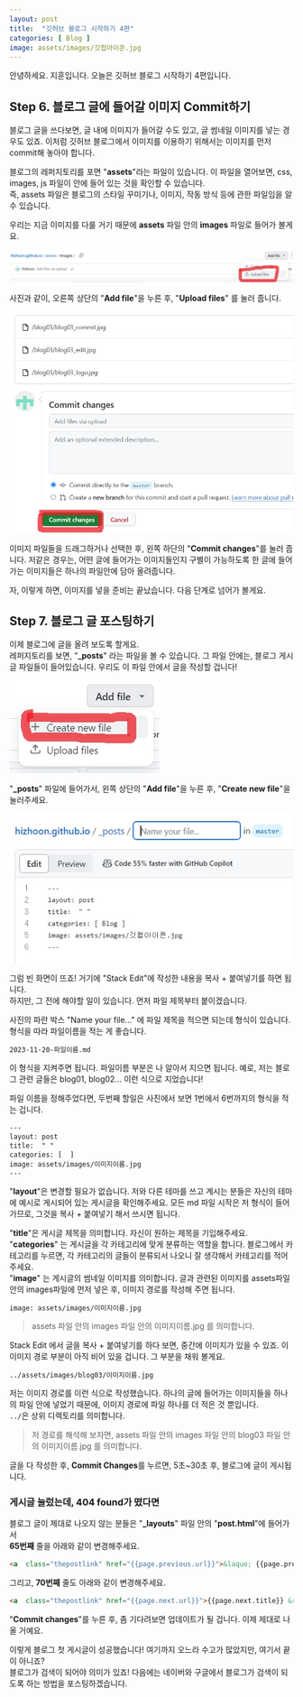 ```yaml
---
layout: post
title:  "깃허브 블로그 시작하기 4편"
categories: [ Blog ]
image: assets/images/깃헙아이콘.jpg
---
```

안녕하세요. 지훈입니다.
오늘은 깃허브 블로그 시작하기 4편입니다.

## Step 6. 블로그 글에 들어갈 이미지 Commit하기
블로그 글을 쓰다보면, 글 내에 이미지가 들어갈 수도 있고, 글 썸네일 이미지를 넣는 경우도 있죠. 이처럼 깃허브 블로그에서 이미지를 이용하기 위해서는 이미지를 먼저 commit해 놓아야 합니다.

블로그의 레퍼지토리를 포면 "**assets**"라는 파일이 있습니다. 이 파일을 열어보면, css, images, js 파일이 안에 들어 있는 것을 확인할 수 있습니다.<br>즉, assets 파일은 블로그의 스타일 꾸미기나, 이미지, 작동 방식 등에 관한 파일임을 알 수 있습니다.

우리는 지금 이미지를 다룰 거기 때문에 **assets** 파일 안의 **images** 파일로 들어가 볼게요.

![이미지 업로드](../assets/images/blog05/blog05_imgupload.jpg)

사진과 같이, 오른쪽 상단의 "**Add file**"을 누른 후, "**Upload files**" 를 눌러 줍니다.

![이미지 커밋](../assets/images/blog05/blog05_imgcommit.jpg)

이미지 파일들을 드래그하거나 선택한 후, 왼쪽 하단의 "**Commit changes**"를 눌러 줍니다. 저같은 경우는, 어떤 글에 들어가는 이미지들인지 구별이 가능하도록 한 글에 들어가는 이미지들은 하나의 파일안에 담아 올려줍니다.

자, 이렇게 하면, 이미지를 넣을 준비는 끝났습니다. 다음 단계로 넘어가 볼게요.

## Step 7. 블로그 글 포스팅하기
이제 블로그에 글을 올려 보도록 할게요.<br>레퍼지토리를 보면, "**_posts**" 라는 파일을 볼 수 있습니다. 그 파일 안에는, 블로그 게시글 파일들이 들어있습니다. 우리도 이 파일 안에서 글을 작성할 겁니다!

![게시글 생성](../assets/images/blog05/blog05_postcreate.jpg)

"**_posts**" 파일에 들어가서, 왼쪽 상단의 "**Add file**"을 누른 후, "**Create new file**"을 눌러주세요.

![게시글 형식](../assets/images/blog05/blog05_post.jpg)

그럼 빈 화면이 뜨죠! 거기에 "Stack Edit"에 작성한 내용을 복사 + 붙여넣기를 하면 됩니다.<br>하지만, 그 전에 해야할 일이 있습니다. 먼저 파일 제목부터 붙이겠습니다.

사진의 파란 박스 "Name your file..." 에 파일 제목을 적으면 되는데 형식이 있습니다. 형식을 따라 파일이름을 적는 게 좋습니다.

    2023-11-20-파일이름.md
    
이 형식을 지켜주면 됩니다. 파일이름 부분은 나 알아서 지으면 됩니다. 예로, 저는 블로그 관련 글들은 blog01, blog02... 이런 식으로 지었습니다!

파일 이름을 정해주었다면, 두번째 할일은 사진에서 보면 1번에서 6번까지의 형식을 적는 겁니다.

    ---
    layout: post
    title:  " "
    categories: [  ]
    image: assets/images/이미지이름.jpg
    ---
    
"**layout**"은 변경할 필요가 없습니다. 저와 다른 테마를 쓰고 계시는 분들은 자신의 테마에 예시로 게시되어 있는 게시글을 확인해주세요. 모든 md 파일 시작은 저 형식이 들어가므로, 그것을 복사 + 붙여넣기 해서 쓰시면 됩니다.

"**title**"은 게시글 제목을 의미합니다. 자신이 원하는 제목을 기입해주세요.<br>"**categories**" 는 게시글을 각 카테고리에 맞게 분류하는 역할을 합니다. 블로그에서 카테고리를 누르면, 각 카테고리의 글들이 분류되서 나오니 잘 생각해서 카테고리를 적어주세요.<br>"**image**" 는 게시글의 썸네일 이미지를 의미합니다. 글과 관련된 이미지를 assets파일 안의 images파일에 먼저 넣은 후, 이미지 경로를 작성해 주면 됩니다.

    image: assets/images/이미지이름.jpg

> assets 파일 안의 images 파일 안의 이미지이름.jpg 를 의미합니다.

Stack Edit 에서 글을 복사 + 붙여넣기를 하다 보면, 중간에 이미지가 있을 수 있죠. 이 이미지 경로 부분이 아직 비어 있을 겁니다. 그 부분을 채워 볼게요.

    ../assets/images/blog03/이미지이름.jpg
    
저는 이미지 경로를 이런 식으로 작성했습니다. 하나의 글에 들어가는 이미지들을 하나의 파일 안에 넣었기 때문에, 이미지 경로에 파일 하나를 더 적은 것 뿐입니다.<br>`../`은 상위 디렉토리를 의미합니다. 

> 저 경로를 해석해 보자면, assets 파일 안의 images 파일 안의 blog03 파일 안의 이미지이름.jpg 를 의미합니다.

글을 다 작성한 후, **Commit Changes**를 누르면, 5초~30초 후, 블로그에 글이 게시됩니다. 


### 게시글 눌렀는데, 404 found가 떴다면
블로그 글이 제대로 나오지 않는 분들은 "**_layouts**" 파일 안의 "**post.html**"에 들어가서<br>**65번째** 줄을 아래와 같이 변경해주세요.

```html
<a  class="thepostlink" href="{{page.previous.url}}">&laquo; {{page.previous.title}}</a>
```
    
그리고, **70번째** 줄도 아래와 같이 변경해주세요.

```html
<a  class="thepostlink" href="{{page.next.url}}">{{page.next.title}} &raquo;</a>
```
    
"**Commit changes**"를 누른 후, 좀 기다려보면 업데이트가 될 겁니다. 이제 제대로 나올 거예요. 

이렇게 블로그 첫 게시글이 성공했습니다! 여기까지 오느라 수고가 많았지만, 여기서 끝이 아니죠?<br>블로그가 검색이 되어야 의미가 있죠! 다음에는 네이버와 구글에서 블로그가 검색이 되도록 하는 방법을 포스팅하겠습니다.

